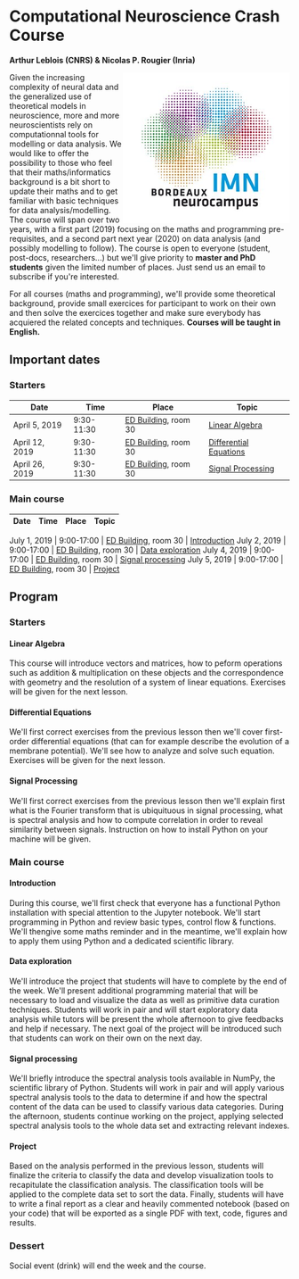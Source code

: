 # Computational Neuroscience Crash Course
**Arthur Leblois (CNRS) & Nicolas P. Rougier (Inria)**


<a href="www.imn-bordeaux.org"><img src="IMN.jpg" align="right"/></a>

Given the increasing complexity of neural data and the generalized use of
theoretical models in neuroscience, more and more neuroscientists rely on
computationnal tools for modelling or data analysis. We would like to offer the
possibility to those who feel that their maths/informatics background is a bit
short to update their maths and to get familiar with basic techniques for data
analysis/modelling. The course will span over two years, with a first part
(2019) focusing on the maths and programming pre-requisites, and a second part
next year (2020) on data analysis (and possibly modelling to follow). The
course is open to everyone (student, post-docs, researchers...) but we'll give
priority to **master and PhD students** given the limited number of
places. Just send us an email to subscribe if you're interested.

For all courses (maths and programming), we'll provide some theoretical
background, provide small exercices for participant to work on their own and
then solve the exercices together and make sure everybody has acquiered the
related concepts and techniques. **Courses will be taught in English.**


## Important dates

### Starters

Date  | Time | Place | Topic
----- | ---- | ----- | -----
April  5, 2019 | 9:30-11:30 | [ED Building], room 30 | [Linear Algebra](#linear-algebra)
April 12, 2019 | 9:30-11:30 | [ED Building], room 30 | [Differential Equations](#differential-equations)
April 26, 2019 | 9:30-11:30 | [ED Building], room 30 | [Signal Processing](#signal-processing)

### Main course

Date  | Time | Place | Topic
----- | ---- | ----- | -----

July   1, 2019 | 9:00-17:00 | [ED Building], room 30 | [Introduction](#introduction)
July   2, 2019 | 9:00-17:00 | [ED Building], room 30 | [Data exploration](#data-exploration)
July   4, 2019 | 9:00-17:00 | [ED Building], room 30 | [Signal processing](#signal-processing)
July   5, 2019 | 9:00-17:00 | [ED Building], room 30 | [Project](#project)

[ED Building]: https://www.openstreetmap.org/#map=19/44.82505/-0.60734


## Program

### Starters

#### Linear Algebra

This course will introduce vectors and matrices, how to peform operations such
as addition & multiplication on these objects and the correspondence with
geometry and the resolution of a system of linear equations. Exercises will be
given for the next lesson.

#### Differential Equations

We'll first correct exercises from the previous lesson then we'll cover
first-order differential equations (that can for example describe the evolution
of a membrane potential). We'll see how to analyze and solve such
equation. Exercises will be given for the next lesson.

#### Signal Processing

We'll first correct exercises from the previous lesson then we'll explain first
what is the Fourier transform that is ubiquituous in signal processing, what is
spectral analysis and how to compute correlation in order to reveal similarity
between signals. Instruction on how to install Python on your machine will be
given.


### Main course

#### Introduction

During this course, we'll first check that everyone has a functional Python
installation with special attention to the Jupyter notebook.  We'll start
programming in Python and review basic types, control flow & functions. We'll
thengive some maths reminder and in the meantime, we'll explain how to apply
them using Python and a dedicated scientific library.

#### Data exploration

We'll introduce the project that students will have to complete by the end of
the week. We'll present additional programming material that will be necessary
to load and visualize the data as well as primitive data curation
techniques. Students will work in pair and will start exploratory data analysis
while tutors will be present the whole afternoon to give feedbacks and help if
necessary. The next goal of the project will be introduced such that students
can work on their own on the next day.

#### Signal processing

We'll briefly introduce the spectral analysis tools available in NumPy, the
scientific library of Python. Students will work in pair and will apply various
spectral analysis tools to the data to determine if and how the spectral
content of the data can be used to classify various data categories. During the
afternoon, students continue working on the project, applying selected spectral
analysis tools to the whole data set and extracting relevant indexes.

#### Project

Based on the analysis performed in the previous lesson, students will finalize
the criteria to classify the data and develop visualization tools to
recapitulate the classification analysis. The classification tools will be
applied to the complete data set to sort the data. Finally, students will have
to write a final report as a clear and heavily commented notebook (based on
your code) that will be exported as a single PDF with text, code, figures and
results.


### Dessert 

Social event (drink) will end the week and the course.
